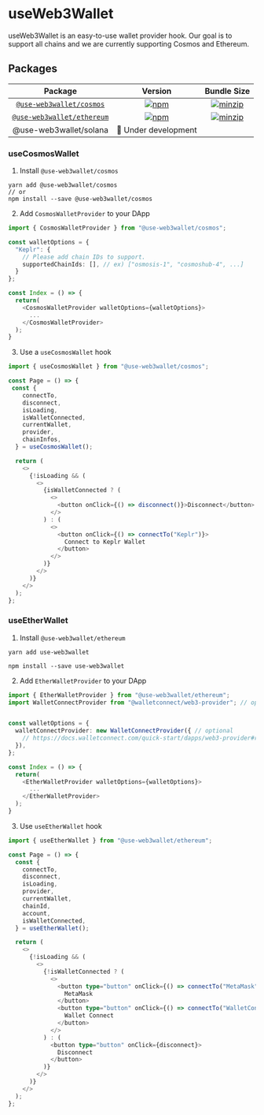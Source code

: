 # useWeb3Wallet

useWeb3Wallet is an easy-to-use wallet provider hook.
Our goal is to support all chains and we are currently supporting Cosmos and Ethereum.

## Packages


| Package | Version | Bundle Size |
|:---:|:---:|:---:|
| [`@use-web3wallet/cosmos`](packages/cosmos) | [![npm](https://img.shields.io/npm/v/@use-web3wallet/cosmos.svg)](https://www.npmjs.com/package/@use-web3wallet/cosmos) | [![minzip](https://img.shields.io/bundlephobia/minzip/@use-web3wallet/cosmos.svg)](https://bundlephobia.com/result?p=@use-web3wallet/cosmos) |
| [`@use-web3wallet/ethereum`](packages/ethereum) | [![npm](https://img.shields.io/npm/v/@use-web3wallet/ethereum.svg)](https://www.npmjs.com/package/@use-web3wallet/ethereum) | [![minzip](https://img.shields.io/bundlephobia/minzip/@use-web3wallet/ethereum.svg)](https://bundlephobia.com/result?p=@use-web3wallet/ethereum) |
| @use-web3wallet/solana | 🚧 Under development |  |

### useCosmosWallet
1. Install `@use-web3wallet/cosmos`
```
yarn add @use-web3wallet/cosmos
// or
npm install --save @use-web3wallet/cosmos
```


2. Add `CosmosWalletProvider` to your DApp
```typescript
import { CosmosWalletProvider } from "@use-web3wallet/cosmos";

const walletOptions = {
  "Keplr": {
    // Please add chain IDs to support.
    supportedChainIds: [], // ex) ["osmosis-1", "cosmoshub-4", ...]
  }
};

const Index = () => {
  return(
    <CosmosWalletProvider walletOptions={walletOptions}>
      ...
    </CosmosWalletProvider>
  );
}
```

3. Use a `useCosmosWallet` hook
```typescript
import { useCosmosWallet } from "@use-web3wallet/cosmos";

const Page = () => {
 const {
    connectTo,
    disconnect,
    isLoading,
    isWalletConnected,
    currentWallet,
    provider,
    chainInfos,
  } = useCosmosWallet();

  return (
    <>
      {!isLoading && (
        <>
          {isWalletConnected ? (
            <>
              <button onClick={() => disconnect()}>Disconnect</button>
            </>
          ) : (
            <>
              <button onClick={() => connectTo("Keplr")}>
                Connect to Keplr Wallet
              </button>
            </>
          )}
        </>
      )}
    </>
  );
};
```



### useEtherWallet
1. Install `@use-web3wallet/ethereum`
```
yarn add use-web3wallet

npm install --save use-web3wallet
```


2. Add `EtherWalletProvider` to your DApp
```typescript
import { EtherWalletProvider } from "@use-web3wallet/ethereum";
import WalletConnectProvider from "@walletconnect/web3-provider"; // optional 


const walletOptions = {
  walletConnectProvider: new WalletConnectProvider({ // optional
    // https://docs.walletconnect.com/quick-start/dapps/web3-provider#required
  }),
};

const Index = () => {
  return(
    <EtherWalletProvider walletOptions={walletOptions}>
      ...
    </EtherWalletProvider>
  );
}
```

3. Use `useEtherWallet` hook
```typescript
import { useEtherWallet } from "@use-web3wallet/ethereum";

const Page = () => {
  const {
    connectTo,
    disconnect,
    isLoading,
    provider,
    currentWallet,
    chainId,
    account,
    isWalletConnected,
  } = useEtherWallet();

  return (
    <>
      {!isLoading && (
        <>
          {!isWalletConnected ? (
            <>
              <button type="button" onClick={() => connectTo("MetaMask")}>
                MetaMask
              </button>
              <button type="button" onClick={() => connectTo("WalletConnect")}> // Set walletConnectProvider in walletOptions
                Wallet Connect
              </button>
            </>
          ) : (
            <button type="button" onClick={disconnect}>
              Disconnect
            </button>
          )}
        </>
      )}
    </>
  );
};

```
